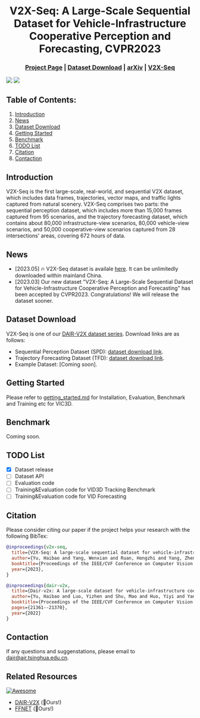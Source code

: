 <div align="center">   
  
# V2X-Seq: A Large-Scale Sequential Dataset for  Vehicle-Infrastructure Cooperative Perception and Forecasting, CVPR2023
</div> 

<h3 align="center">
    <a href="https://thudair.baai.ac.cn/index">Project Page</a> |
    <a href="#dataset">Dataset Download</a> |
    <a href="https://arxiv.org/abs/2305.05938">arXiv</a> |
    <a href="https://github.com/AIR-THU/DAIR-V2X-Seq/">V2X-Seq</a> 
</h3>

  ![](./resources/tracking-demo.gif "")
  ![](./resources/forecasting-demo.gif "")

## Table of Contents:
1. [Introduction](#introduction)
2. [News](#news)
3. [Dataset Download](#dataset)
4. [Getting Started](#start)
5. [Benchmark](#benchmark)
6. [TODO List](#todo)
7. [Citation](#citation)
8. [Contaction](#contaction)

## Introduction <a name="introduction"></a>
V2X-Seq is the first large-scale, real-world, and sequential V2X dataset, which includes data frames, trajectories, vector maps, and traffic lights captured from natural scenery. V2X-Seq comprises two parts: the sequential perception dataset, which includes more than 15,000 frames captured from 95 scenarios, and the trajectory forecasting dataset, which contains about 80,000 infrastructure-view scenarios, 80,000 vehicle-view scenarios, and 50,000 cooperative-view scenarios captured from 28 intersections' areas, covering 672 hours of data.

## News <a name="news"></a>
* [2023.05] 🔥 V2X-Seq dataset is availale [here](https://thudair.baai.ac.cn/index). It can be unlimitedly downloaded within mainland China. 
* [2023.03] Our new dataset "V2X-Seq: A Large-Scale Sequential Dataset for Vehicle-Infrastructure Cooperative Perception and Forecasting" has been accepted by CVPR2023. Congratulations! We will release the dataset sooner. 

## Dataset Download <a name="dataset"></a>

V2X-Seq is one of our [DAIR-V2X dataset series](https://thudair.baai.ac.cn/index).  Download links are as follows:

- Sequential Perception Dataset (SPD): [dataset download link](https://thudair.baai.ac.cn/coop-forecast).
- Trajectory Forecasting Dataset (TFD): [dataset download link](https://thudair.baai.ac.cn/cooplocus).
- Example Dataset: [Coming soon].

## Getting Started <a name="start"></a>
Please refer to [getting_started.md](docs/get_started.md) for Installation, Evaluation, Benchmark and Training etc for VIC3D.

## Benchmark <a name="benchmark"></a>
Coming soon.

## TODO List <a name="todo"></a>
- [x] Dataset release
- [ ] Dataset API
- [ ] Evaluation code
- [ ] Training&Evaluation code for VID3D Tracking Benchmark
- [ ] Training&Evaluation code for VID Forecasting

## Citation <a name="citation"></a>
Please consider citing our paper if the project helps your research with the following BibTex:
```bibtex
@inproceedings{v2x-seq,
  title={V2X-Seq: A large-scale sequential dataset for vehicle-infrastructure cooperative perception and forecasting},
  author={Yu, Haibao and Yang, Wenxian and Ruan, Hongzhi and Yang, Zhenwei and Tang, Yingjuan and Gao, Xu and Hao, Xin and Shi, Yifeng and Pan, Yifeng and Sun, Ning and Song, Juan and Yuan, Jirui and Luo, Ping and Nie, Zaiqing},
  booktitle={Proceedings of the IEEE/CVF Conference on Computer Vision and Pattern Recognition},
  year={2023},
}
```
```bibtex
@inproceedings{dair-v2x,
  title={Dair-v2x: A large-scale dataset for vehicle-infrastructure cooperative 3d object detection},
  author={Yu, Haibao and Luo, Yizhen and Shu, Mao and Huo, Yiyi and Yang, Zebang and Shi, Yifeng and Guo, Zhenglong and Li, Hanyu and Hu, Xing and Yuan, Jirui and Nie, Zaiqing},
  booktitle={Proceedings of the IEEE/CVF Conference on Computer Vision and Pattern Recognition},
  pages={21361--21370},
  year={2022}
}
```

## Contaction <a name="contaction"></a>

If any questions and suggenstations, please email to dair@air.tsinghua.edu.cn. 

## Related Resources <a name="related"></a>

[![Awesome](https://awesome.re/badge.svg)](https://awesome.re)

- [DAIR-V2X](https://github.com/AIR-THU/DAIR-V2X) (:rocket:Ours!)
- [FFNET](https://github.com/haibao-yu/FFNet-VIC3D) (:rocket:Ours!)